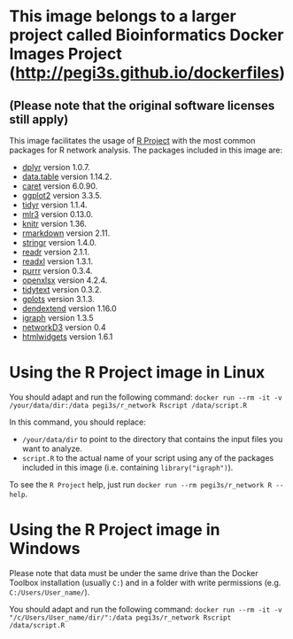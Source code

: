 # This image belongs to a larger project called Bioinformatics Docker Images Project (http://pegi3s.github.io/dockerfiles)
## (Please note that the original software licenses still apply)

This image facilitates the usage of [R Project](https://www.r-project.org/) with the most common packages for R network analysis. The packages included in this image are:
- [dplyr](https://cran.r-project.org/web/packages/dplyr/index.html) version 1.0.7.
- [data.table](https://cran.r-project.org/web/packages/data.table/index.html) version 1.14.2.
- [caret](https://cran.r-project.org/web/packages/caret/index.html) version 6.0.90.
- [ggplot2](https://cran.r-project.org/web/packages/ggplot2/index.html) version 3.3.5.
- [tidyr](https://cran.r-project.org/web/packages/tidyr/index.html) version 1.1.4.
- [mlr3](https://cran.r-project.org/web/packages/mlr3/index.html) version 0.13.0.
- [knitr](https://cran.r-project.org/web/packages/knitr/index.html) version 1.36.
- [rmarkdown](https://cran.r-project.org/web/packages/rmarkdown/index.html) version 2.11.
- [stringr](https://cran.r-project.org/web/packages/stringr/index.html) version 1.4.0.
- [readr](https://cran.r-project.org/web/packages/readr/index.html) version 2.1.1.
- [readxl](https://cran.r-project.org/web/packages/readxl/index.html) version 1.3.1.
- [purrr](https://cran.r-project.org/web/packages/purrr/index.html) version 0.3.4.
- [openxlsx](https://cran.r-project.org/web/packages/openxlsx/index.html) version 4.2.4.
- [tidytext](https://cran.r-project.org/web/packages/tidytext/index.html) version 0.3.2.
- [gplots](https://cran.r-project.org/web/packages/gplots/index.html) version 3.1.3.
- [dendextend](https://cran.r-project.org/web/packages/dendextend/index.html) version 1.16.0
- [igraph](https://cran.r-project.org/web/packages/igraph/index.html) version 1.3.5
- [networkD3](https://cran.r-project.org/web/packages/networkD3/index.html) version 0.4
- [htmlwidgets](https://cran.r-project.org/web/packages/htmlwidgets/index.html) version 1.6.1

# Using the R Project image in Linux

You should adapt and run the following command: `docker run --rm -it -v /your/data/dir:/data pegi3s/r_network Rscript /data/script.R`

In this command, you should replace:
- `/your/data/dir` to point to the directory that contains the input files you want to analyze.
- `script.R` to the actual name of your script using any of the packages included in this image (i.e. containing `library("igraph")`).

To see the `R Project` help, just run `docker run --rm pegi3s/r_network R --help`.

# Using the R Project image in Windows

Please note that data must be under the same drive than the Docker Toolbox installation (usually `C:`) and in a folder with write permissions (e.g. `C:/Users/User_name/`).

You should adapt and run the following command: `docker run --rm -it -v "/c/Users/User_name/dir/":/data pegi3s/r_network Rscript /data/script.R`
